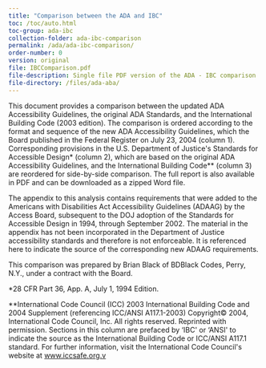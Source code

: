 ```yaml
---
title: "Comparison between the ADA and IBC"
toc: /toc/auto.html
toc-group: ada-ibc
collection-folder: ada-ibc-comparison
permalink: /ada/ada-ibc-comparison/
order-number: 0
version: original
file: IBCComparison.pdf
file-description: Single file PDF version of the ADA - IBC comparison
file-directory: /files/ada-aba/
---
```

This document provides a comparison between the updated ADA Accessibility Guidelines, the original ADA Standards, and the International Building Code (2003 edition). The comparison is ordered according to the format and sequence of the new ADA Accessibility Guidelines, which the Board published in the Federal Register on July 23, 2004 (column 1). Corresponding provisions in the U.S. Department of Justice's Standards for Accessible Design* (column 2), which are based on the original ADA Accessibility Guidelines, and the International Building Code** (column 3) are reordered for side-by-side comparison. The full report is also available in PDF and can be downloaded as a zipped Word file.

The appendix to this analysis contains requirements that were added to the Americans with Disabilities Act Accessibility Guidelines (ADAAG) by the Access Board, subsequent to the DOJ adoption of the Standards for Accessible Design in 1994, through September 2002. The material in the appendix has not been incorporated in the Department of Justice accessibility standards and therefore is not enforceable. It is referenced here to indicate the source of the corresponding new ADAAG requirements.

This comparison was prepared by Brian Black of BDBlack Codes, Perry, N.Y., under a contract with the Board.

 

*28 CFR Part 36, App. A, July 1, 1994 Edition.

**International Code Council (ICC) 2003 International Building Code and 2004 Supplement (referencing ICC/ANSI A117.1-2003) Copyright© 2004, International Code Council, Inc. All rights reserved. Reprinted with permission. Sections in this column are prefaced by ‘IBC' or ‘ANSI' to indicate the source as the International Building Code or ICC/ANSI A117.1 standard. For further information, visit the International Code Council's website at www.iccsafe.org.v